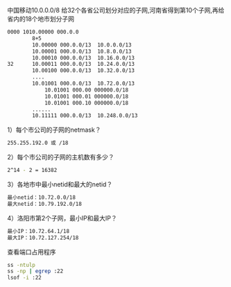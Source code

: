 中国移动10.0.0.0/8 给32个各省公司划分对应的子网,河南省得到第10个子网,再给省内的18个地市划分子网
```bash
0000 1010.00000 000.0.0
        8+5
        10.00000 000.0.0/13  10.0.0.0/13
        10.00001 000.0.0/13  10.8.0.0/13
        10.00010 000.0.0/13  10.16.0.0/13
32      10.00011 000.0.0/13  10.24.0.0/13
        10.00100 000.0.0/13  10.32.0.0/13
        ....
        10.01001 000.0.0/13  10.72.0.0/13
            10.01001 000.00 000000.0/18
            10.01001 000.01 000000.0/18
            10.01001 000.10 000000.0/18
        ......
        10.11111 000.0.0/13  10.248.0.0/13
```

1）每个市公司的子网的netmask？
```bash
255.255.192.0 或 /18
```

2）每个市公司的子网的主机数有多少？
```bash
2^14 - 2 = 16382
```

3）各地市中最小netid和最大的netid？
```bash
最小netid：10.72.0.0/18
最大netid：10.79.192.0/18
```

4）洛阳市第2个子网，最小IP和最大IP？
```bash
最小IP：10.72.64.1/18
最大IP：10.72.127.254/18
```


查看端口占用程序

```bash
ss -ntulp
ss -np | egrep :22 
lsof -i :22
```